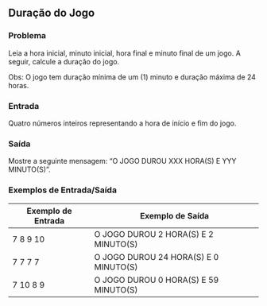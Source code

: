 ## Duração do Jogo

### Problema

Leia a hora inicial, minuto inicial, hora final e minuto final de um jogo. A seguir, calcule a duração do jogo.

Obs: O jogo tem duração mínima de um (1) minuto e duração máxima de 24 horas.

### Entrada

Quatro números inteiros representando a hora de início e fim do jogo.

### Saída

Mostre a seguinte mensagem: “O JOGO DUROU XXX HORA(S) E YYY MINUTO(S)”.

### Exemplos de Entrada/Saída

| Exemplo de Entrada | Exemplo de Saída                       |
|--------------------|----------------------------------------|
| 7 8 9 10           | O JOGO DUROU 2 HORA(S) E 2 MINUTO(S)   |
| 7 7 7 7            | O JOGO DUROU 24 HORA(S) E 0 MINUTO(S)  |
| 7 10 8 9           | O JOGO DUROU 0 HORA(S) E 59 MINUTO(S)  |
